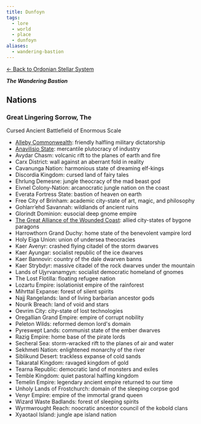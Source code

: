 ```yaml
---
title: Dunfoyn
tags:
  - lore
  - world
  - place
  - dunfoyn
aliases:
  - wandering-bastion
---
```

[<- Back to Ordonian Stellar System](../system/ordon.md)

***The Wandering Bastion***

## Nations
### Great Lingering Sorrow, The

Cursed Ancient Battlefield of Enormous Scale

- [Alleby Commonwealth](../nation/alleby.md): friendly halfling military dictatorship
- [Anavilisio State](../nation/anavilisio.md): mercantile plutocracy of industry
- Avydar Chasm: volcanic rift to the planes of earth and fire
- Carx District: wall against an aberrant fold in reality
- Cavanunga Nation: harmonious state of dreaming elf-kings
- Discordia Kingdom: cursed land of fairy tales
- Ehrlung Demesne: jungle theocracy of the mad beast god
- Eivnel Colony-Nation: arcanocratic jungle nation on the coast
- Everata Fortress State: bastion of heaven on earth
- Free City of Brinham: academic city-state of art, magic, and philosophy
- Gohlarr’ehd Savannah: wildlands of ancient ruins
- Glorindt Dominion: eusocial deep gnome empire
- [The Great Alliance of the Wounded Coast](../nation/great-alliance.md): allied city-states of bygone paragons
- Harrowthorn Grand Duchy: home state of the benevolent vampire lord
- Holy Eiga Union: union of undersea theocracies
- Kaer Avenyr: crashed flying citadel of the storm dwarves
- Kaer Ayungar: socialist republic of the ice dwarves
- Kaer Bannovir: country of the dale dwarven banns
- Kaer Strybdyr: massive citadel of the rock dwarves under the mountain
- Lands of Ujyrvanamgyn: socialist democratic homeland of gnomes
- The Lost Flotilla: floating refugee nation
- Lozartu Empire: isolationist empire of the rainforest
- Mihrttal Expanse: forest of silent spirits
- Najj Rangelands: land of living barbarian ancestor gods
- Nourik Breach: land of void and stars
- Oevrim City: city-state of lost technologies
- Oregallian Grand Empire: empire of corrupt nobility
- Peleton Wilds: reformed demon lord's domain
- Pyreswept Lands: communist state of the ember dwarves
- Razig Empire: home base of the pirate lords
- Secheral Sea: storm-wracked rift to the planes of air and water
- Sekhmeti Nation: enlightened monarchy of the river
- Siblikund Desert: trackless expanse of cold sands
- Takaratal Kingdom: ravaged kingdom of gold
- Tearna Republic: democratic land of monsters and exiles
- Temble Kingdom: quiet pastoral halfling kingdom
- Temelin Empire: legendary ancient empire returned to our time
- Unholy Lands of Frostchurch: domain of the sleeping corpse god
- Venyr Empire: empire of the immortal grand queen
- Wizard Waste Badlands: forest of sleeping spirits
- Wyrmwrought Reach: noocratic ancestor council of the kobold clans
- Xyaotaol Island: jungle ape island nation